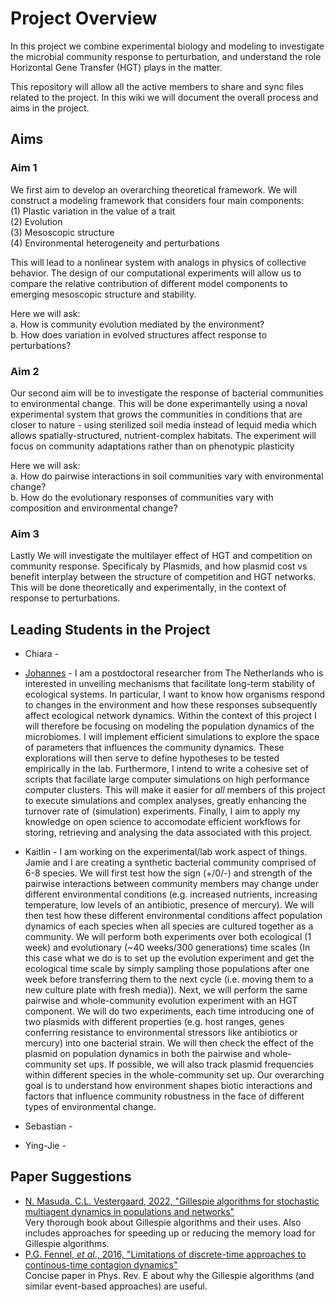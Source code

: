 # Project Overview

In this project we combine experimental biology and modeling to investigate the microbial community response to perturbation, and understand the role Horizontal Gene Transfer (HGT) plays in the matter. 

This repository will allow all the active members to share and sync files related to the project. 
In this wiki we will document the overall process and aims in the project.


## Aims

### Aim 1
We first aim to develop an overarching theoretical framework. We will construct a modeling framework that considers four main components: \
(1) Plastic variation in the value of a trait \
(2) Evolution \
(3) Mesoscopic structure \
(4) Environmental heterogeneity and perturbations

This will lead to a nonlinear system with analogs in physics of collective behavior. The design of our computational experiments will allow us to compare the relative contribution of different model components to emerging mesoscopic structure and stability.

Here we will ask: \
a. How is community evolution mediated by the environment? \
b. How does variation in evolved structures affect response to perturbations?

### Aim 2
Our second aim will be to investigate the response of bacterial communities to environmental change. This will be done experimantelly using a noval experimental system that grows the communities in conditions that are closer to nature - using sterilized soil media instead of lequid media which allows spatially-structured, nutrient-complex habitats. The experiment will focus on community adaptations rather than on phenotypic plasticity

Here we will ask: \
a. How do pairwise interactions in soil communities vary with environmental change? \
b. How do the evolutionary responses of communities vary with composition and environmental change?


### Aim 3
Lastly We will investigate the multilayer effect of HGT and competition on community response. Specificaly by Plasmids, and how plasmid cost vs benefit interplay between the structure of competition and HGT networks. This will be done theoretically and experimentally, in the context of response to perturbations. 



## Leading Students in the Project

* Chiara -

* [Johannes](https://johannesnauta.com)  - 
I am a postdoctoral researcher from The Netherlands who is interested in unveiling mechanisms that facilitate long-term stability of ecological systems.
In particular, I want to know how organisms respond to changes in the environment and how these responses subsequently affect ecological network dynamics.
Within the context of this project I will therefore be focusing on modeling the population dynamics of the microbiomes.
I will implement efficient simulations to explore the space of parameters that influences the community dynamics.
These explorations will then serve to define hypotheses to be tested empirically in the lab.
Furthermore, I intend to write a cohesive set of scripts that faciliate large computer simulations on high performance computer clusters.
This will make it easier for *all* members of this project to execute simulations and complex analyses, greatly enhancing the turnover rate of (simulation) experiments.
Finally, I aim to apply my knowledge on open science to accomodate efficient workflows for storing, retrieving and analysing the data associated with this project.


* Kaitlin - I am working on the experimental/lab work aspect of things. Jamie and I are creating a synthetic bacterial community comprised of 6-8 species. We will first test how the sign (+/0/-) and strength of the pairwise interactions between community members may change under different environmental conditions (e.g. increased nutrients, increasing temperature, low levels of an antibiotic, presence of mercury). We will then test how these different environmental conditions affect population dynamics of each species when all species are cultured together as a community. We will perform both experiments over both ecological (1 week) and evolutionary (~40 weeks/300 generations) time scales (In this case what we do is to set up the evolution experiment and get the ecological time scale by simply sampling those populations after one week before transferring them to the next cycle (i.e. moving them to a new culture plate with fresh media)). Next, we will perform the same pairwise and whole-community evolution experiment with an HGT component. We will do two experiments, each time introducing one of two plasmids with different properties (e.g. host ranges, genes conferring resistance to environmental stressors like antibiotics or mercury) into one bacterial strain. We will then check the effect of the plasmid on population dynamics in both the pairwise and whole-community set ups. If possible, we will also track plasmid frequencies within different species in the whole-community set up. Our overarching goal is to understand how environment shapes biotic interactions and factors that influence community robustness in the face of different types of environmental change.

* Sebastian - 

* Ying-Jie - 


## Paper Suggestions

- [N. Masuda, C.L. Vestergaard, 2022, "Gillespie algorithms for stochastic multiagent dynamics in populations and networks"](https://www.cambridge.org/core/elements/gillespie-algorithms-for-stochastic-multiagent-dynamics-in-populations-and-networks/DD6A40E1A11F3703E2807E35709B5542)  
Very thorough book about Gillespie algorithms and their uses. Also includes approaches for speeding up or reducing the memory load for Gillespie algorithms.
- [P.G. Fennel, _et al_., 2016, "Limitations of discrete-time approaches to continous-time contagion dynamics"](https://journals.aps.org/pre/abstract/10.1103/PhysRevE.94.052125)  
Concise paper in Phys. Rev. E about why the Gillespie algorithms (and similar event-based approaches) are useful.

